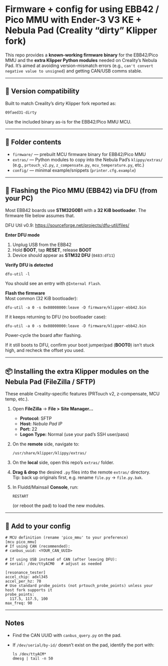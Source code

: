 # Firmware + config for using **EBB42 / Pico MMU** with **Ender-3 V3 KE + Nebula Pad** (Creality “dirty” Klipper fork)

This repo provides a **known-working firmware binary** for the EBB42/Pico MMU and the **extra Klipper Python modules** needed on Creality’s Nebula Pad. It’s aimed at avoiding version-mismatch errors (e.g., `can't convert negative value to unsigned`) and getting CAN/USB comms stable.

---

## 🧠 Version compatibility

Built to match Creality’s dirty Klipper fork reported as:

    09faed31-dirty

Use the included binary as-is for the EBB42/Pico MMU MCU.

---

## 📂 Folder contents

- `firmware/` — prebuilt MCU firmware binary for EBB42/Pico MMU  
- `extras/` — Python modules to copy into the Nebula Pad’s `klippy/extras/` (e.g., `prtouch_v2.py`, `z_compensate.py`, `mcu_temperature.py`, etc.)  
- `config/` — minimal example/snippets (`printer.cfg.example`)  


---

## 🔧 Flashing the Pico MMU (EBB42) via DFU (from your PC)

Most EBB42 boards use **STM32G0B1** with a **32 KiB bootloader**. The firmware file below assumes that.

DFU Util v0.9: https://sourceforge.net/projects/dfu-util/files/

**Enter DFU mode**
1. Unplug USB from the EBB42  
2. Hold **BOOT**, tap **RESET**, release **BOOT**  
3. Device should appear as **STM32 DFU** (`0483:df11`)

**Verify DFU is detected**
    
    dfu-util -l

You should see an entry with `@Internal Flash`.

**Flash the firmware**  
Most common (32 KiB bootloader):

    dfu-util -a 0 -s 0x08008000:leave -D firmware/klipper-ebb42.bin

If it keeps returning to DFU (no bootloader case):

    dfu-util -a 0 -s 0x08000000:leave -D firmware/klipper-ebb42.bin

Power-cycle the board after flashing.

If it still boots to DFU, confirm your boot jumper/pad (**BOOT0**) isn’t stuck high, and recheck the offset you used.

---

## 📦 Installing the extra Klipper modules on the Nebula Pad (FileZilla / SFTP)

These enable Creality-specific features (PRTouch v2, z-compensate, MCU temp, etc.).

1. Open **FileZilla** → **File > Site Manager…**  
   - **Protocol:** SFTP  
   - **Host:** *Nebula Pad IP*  
   - **Port:** 22  
   - **Logon Type:** Normal (use your pad’s SSH user/pass)
2. On the **remote** side, navigate to:

       /usr/share/klipper/klippy/extras/

3. On the **local** side, open this repo’s `extras/` folder.
4. **Drag & drop** the desired `.py` files into the remote `extras/` directory.  
   Tip: back up originals first, e.g. rename `file.py` → `file.py.bak`.
5. In Fluidd/Mainsail **Console**, run:

       RESTART

   (or reboot the pad) to load the new modules.

---

## 🧩 Add to your config

    # MCU definition (rename 'pico_mmu' to your preference)
    [mcu pico_mmu]
    # If using CAN (recommended):
    # canbus_uuid: <YOUR_CAN_UUID>
    
    # If using USB instead of CAN (after leaving DFU):
    # serial: /dev/ttyACM0   # adjust as needed
    
    [resonance_tester]
    accel_chip: adxl345
    accel_per_hz: 70
    # Use standard probe_points (not prtouch_probe_points) unless your host fork supports it
    probe_points:
      117.5, 117.5, 100
    max_freq: 90

---

## Notes

- Find the CAN UUID with `canbus_query.py` on the pad.  
- If `/dev/serial/by-id/` doesn’t exist on the pad, identify the port with:

      ls /dev/ttyACM*
      dmesg | tail -n 50
